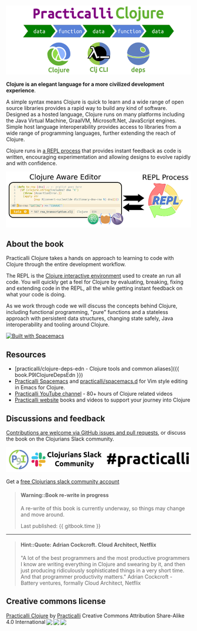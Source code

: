 ![Practicalli Clojure banner](images/practicalli-clojure-banner.png)

  **Clojure is an elegant language for a more civilized development experience**.

  A simple syntax means Clojure is quick to learn and a wide range of open source libraries provides a rapid way to build any kind of software. Designed as a hosted language, Clojure runs on many platforms including the Java Virtual Machine, GraalVM, Microsoft.Net, JavaScript engines.  Simple host language interoperability provides access to libraries from a wide range of programming languages, further extending the reach of Clojure.

  Clojure runs in [a REPL process](repl-driven-devlopment.md) that provides instant feedback as code is written, encouraging experimentation and allowing designs to evolve rapidly and with confidence.

![Clojure repl driven development using Clojure aware editor](https://raw.githubusercontent.com/jr0cket/developer-guides/master/clojure/clojure-repl-driven-development-clojure-aware-editor.png)


## About the book
Practicalli Clojure takes a hands on approach to learning to code with Clojure through the entire development workflow.

The REPL is the [Clojure interactive environment](repl-driven-development.md) used to create an run all code.  You will quickly get a feel for Clojure by evaluating, breaking, fixing and extending code in the REPL, all the while getting instant feedback on what your code is doing.

As we work through code we will discuss the concepts behind Clojure, including functional programming, "pure" functions and a stateless approach with persistent data structures, changing state safely, Java interoperability and tooling around Clojure.

[![Built with Spacemacs](https://cdn.rawgit.com/syl20bnr/spacemacs/442d025779da2f62fc86c2082703697714db6514/assets/spacemacs-badge.svg)](https://practicalli.github.io/spacemacs/)


## Resources
* [practicalli/clojure-deps-edn - Clojure tools and common aliases]({{ book.P9IClojureDepsEdn }})
* [Practicalli Spacemacs](https://practicalli.github.io/spacemacs) and [practicalli/spacemacs.d](https://github.com/practicalli/spacemacs.d) for Vim style editing in Emacs for Clojure.
* [Practicalli YouTube channel](https://youtube.co/c/+practicalli) - 80+ hours of Clojure related videos
* [Practicalli website](https://practicalli.github.io/) books and videos to support your journey into Clojure


## Discussions and feedback
[Contributions are welcome via GitHub issues and pull requests](contributions.md), or discuss the book on the Clojurians Slack community.

[![Join the conversation on Clojurians Slack](images/practicalli-slack-channel.png)](https://clojurians.slack.com/messages/practicalli)

Get a [free Clojurians slack community account](https://clojurians.net/)

> #### Warning::Book re-write in progress
> A re-write of this book is currently underway, so things may change and move around.
>
> Last published: {{ gitbook.time }}

---

> #### Hint::Quote: Adrian Cockcroft. Cloud Architect, Netflix
> "A lot of the best programmers and the most productive programmers I know are writing everything in Clojure and swearing by it, and then just producing ridiculously sophisticated things in a very short time. And that programmer productivity matters." Adrian Cockcroft - Battery ventures, formally Cloud Architect, Netflix


## Creative commons license
<p xmlns:dct="http://purl.org/dc/terms/" xmlns:cc="http://creativecommons.org/ns#" class="license-text"><a rel="cc:attributionURL" href="https://practicalli.github.io/clojure/"><span rel="dct:title">Practicalli Clojure</span></a> by <a rel="cc:attributionURL" href="https://practicalli.github.io/"><span rel="cc:attributionName">Practicalli</span></a> Creative Commons Attribution Share-Alike 4.0 International<a href="https://creativecommons.org/licenses/by-sa/4.0"><img style="height:22px!important;margin-left: 3px;vertical-align:text-bottom;" src="https://search.creativecommons.org/static/img/cc_icon.svg" /><img  style="height:22px!important;margin-left: 3px;vertical-align:text-bottom;" src="https://search.creativecommons.org/static/img/cc-by_icon.svg" /><img  style="height:22px!important;margin-left: 3px;vertical-align:text-bottom;" src="https://search.creativecommons.org/static/img/cc-sa_icon.svg" /></a></p>

